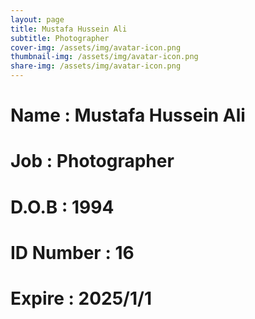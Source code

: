 ```yaml
---
layout: page
title: Mustafa Hussein Ali
subtitle: Photographer
cover-img: /assets/img/avatar-icon.png
thumbnail-img: /assets/img/avatar-icon.png
share-img: /assets/img/avatar-icon.png
---
```


# Name : Mustafa Hussein Ali 
# Job : Photographer
# D.O.B : 1994
# ID Number : 16
# Expire : 2025/1/1
